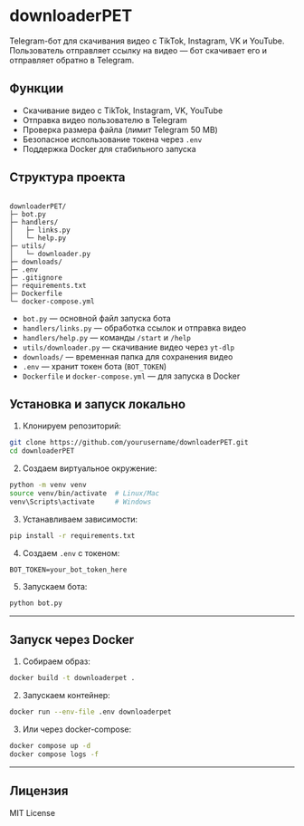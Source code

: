 
# downloaderPET

Telegram-бот для скачивания видео с TikTok, Instagram, VK и YouTube.  
Пользователь отправляет ссылку на видео — бот скачивает его и отправляет обратно в Telegram.

## Функции

- Скачивание видео с TikTok, Instagram, VK, YouTube
- Отправка видео пользователю в Telegram
- Проверка размера файла (лимит Telegram 50 MB)
- Безопасное использование токена через `.env`
- Поддержка Docker для стабильного запуска

## Структура проекта

```

downloaderPET/
├─ bot.py
├─ handlers/
│   ├─ links.py
│   └─ help.py
├─ utils/
│   └─ downloader.py
├─ downloads/
├─ .env
├─ .gitignore
├─ requirements.txt
├─ Dockerfile
└─ docker-compose.yml

````

- `bot.py` — основной файл запуска бота  
- `handlers/links.py` — обработка ссылок и отправка видео  
- `handlers/help.py` — команды `/start` и `/help`  
- `utils/downloader.py` — скачивание видео через `yt-dlp`  
- `downloads/` — временная папка для сохранения видео  
- `.env` — хранит токен бота (`BOT_TOKEN`)  
- `Dockerfile` и `docker-compose.yml` — для запуска в Docker  

## Установка и запуск локально

1. Клонируем репозиторий:

```bash
git clone https://github.com/yourusername/downloaderPET.git
cd downloaderPET
````

2. Создаем виртуальное окружение:

```bash
python -m venv venv
source venv/bin/activate  # Linux/Mac
venv\Scripts\activate     # Windows
```

3. Устанавливаем зависимости:

```bash
pip install -r requirements.txt
```

4. Создаем `.env` с токеном:

```
BOT_TOKEN=your_bot_token_here
```

5. Запускаем бота:

```bash
python bot.py
```

---

## Запуск через Docker

1. Собираем образ:

```bash
docker build -t downloaderpet .
```

2. Запускаем контейнер:

```bash
docker run --env-file .env downloaderpet
```

3. Или через docker-compose:

```bash
docker compose up -d
docker compose logs -f
```

---

## Лицензия

MIT License
